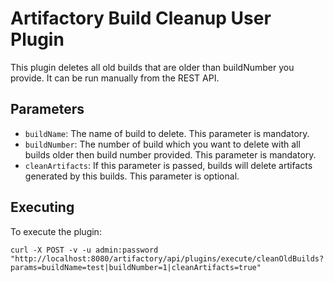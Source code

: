 Artifactory Build Cleanup User Plugin
=====================================

This plugin deletes all old builds that are older than buildNumber you provide. It can be run
manually from the REST API.

Parameters
----------

- `buildName`: The name of build to delete. This parameter is mandatory.
- `buildNumber`: The number of build which you want to delete with all builds older then build number provided. This parameter is mandatory.
- `cleanArtifacts`: If this parameter is passed, builds will delete artifacts generated by this builds. This parameter is optional.

Executing
---------

To execute the plugin:

`curl -X POST -v -u admin:password "http://localhost:8080/artifactory/api/plugins/execute/cleanOldBuilds?params=buildName=test|buildNumber=1|cleanArtifacts=true"`